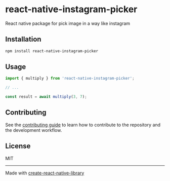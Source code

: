 # react-native-instagram-picker

React native package for pick image in a way like instagram

## Installation

```sh
npm install react-native-instagram-picker
```

## Usage

```js
import { multiply } from 'react-native-instagram-picker';

// ...

const result = await multiply(3, 7);
```

## Contributing

See the [contributing guide](CONTRIBUTING.md) to learn how to contribute to the repository and the development workflow.

## License

MIT

---

Made with [create-react-native-library](https://github.com/callstack/react-native-builder-bob)

